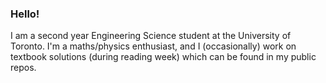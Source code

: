 ### Hello!
I am a second year Engineering Science student at the University of Toronto. I'm a maths/physics enthusiast, and I (occasionally) work on textbook solutions (during reading week) which can be found in my public repos. 

<!--
**latexsupremecist/latexsupremecist** is a ✨ _special_ ✨ repository because its `README.md` (this file) appears on your GitHub profile.

Here are some ideas to get you started:

- 🔭 I’m currently working on ...
- 🌱 I’m currently learning ...
- 👯 I’m looking to collaborate on ...
- 🤔 I’m looking for help with ...
- 💬 Ask me about ...
- 📫 How to reach me: ...
- 😄 Pronouns: ...
- ⚡ Fun fact: ...
-->
